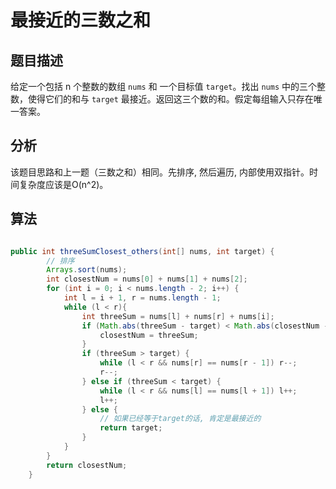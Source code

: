 # 最接近的三数之和

## 题目描述

给定一个包括 n 个整数的数组 `nums` 和 一个目标值 `target`。找出 `nums` 中的三个整数，使得它们的和与 `target` 最接近。返回这三个数的和。假定每组输入只存在唯一答案。

## 分析

该题目思路和上一题（三数之和）相同。先排序, 然后遍历, 内部使用双指针。时间复杂度应该是O(n^2)。

## 算法

```java

public int threeSumClosest_others(int[] nums, int target) {
        // 排序
        Arrays.sort(nums);
        int closestNum = nums[0] + nums[1] + nums[2];
        for (int i = 0; i < nums.length - 2; i++) {
            int l = i + 1, r = nums.length - 1;
            while (l < r){
                int threeSum = nums[l] + nums[r] + nums[i];
                if (Math.abs(threeSum - target) < Math.abs(closestNum - target)) {
                    closestNum = threeSum;
                }
                if (threeSum > target) {
                    while (l < r && nums[r] == nums[r - 1]) r--;
                    r--;
                } else if (threeSum < target) {
                    while (l < r && nums[l] == nums[l + 1]) l++;
                    l++;
                } else {
                    // 如果已经等于target的话, 肯定是最接近的
                    return target;
                }
            }
        }
        return closestNum;
    }
```